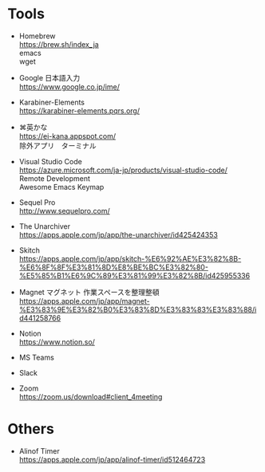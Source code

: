 # Tools

- Homebrew  
https://brew.sh/index_ja  
emacs  
wget

- Google 日本語入力  
https://www.google.co.jp/ime/

- Karabiner-Elements  
https://karabiner-elements.pqrs.org/

- ⌘英かな  
https://ei-kana.appspot.com/  
除外アプリ　ターミナル

- Visual Studio Code  
https://azure.microsoft.com/ja-jp/products/visual-studio-code/  
Remote Development  
Awesome Emacs Keymap

- Sequel Pro  
http://www.sequelpro.com/

- The Unarchiver  
https://apps.apple.com/jp/app/the-unarchiver/id425424353

- Skitch  
https://apps.apple.com/jp/app/skitch-%E6%92%AE%E3%82%8B-%E6%8F%8F%E3%81%8D%E8%BE%BC%E3%82%80-%E5%85%B1%E6%9C%89%E3%81%99%E3%82%8B/id425955336

- Magnet マグネット 作業スペースを整理整頓  
https://apps.apple.com/jp/app/magnet-%E3%83%9E%E3%82%B0%E3%83%8D%E3%83%83%E3%83%88/id441258766

- Notion  
https://www.notion.so/

- MS Teams

- Slack

- Zoom  
https://zoom.us/download#client_4meeting

# Others

- Alinof Timer  
https://apps.apple.com/jp/app/alinof-timer/id512464723


